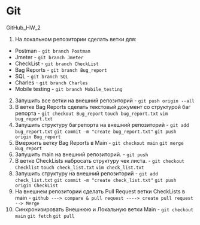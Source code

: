 # Git
GitHub_HW_2
1. На локальном репозитории сделать ветки для:
- Postman  - ` git branch Postman `
- Jmeter - ` git branch Jmeter `
- CheckList - ` git branch CheckList `
- Bag Reports - ` git branch Bug_report `
- SQL - ` git branch SQL `
- Charles - ` git branch Charles `
- Mobile testing - ` git branch Mobile_testing `

2. Запушить все ветки на внешний репозиторий - ` git push origin --all `
3. В ветке Bag Reports сделать текстовый документ со структурой баг репорта - ` git checkout Bug_report ` ` touch bug_report.txt ` ` vim bug_report.txt `
4. Запушить структуру багрепорта на внешний репозиторий - ` git add bug_report.txt ` ` git commit -m "create bug_report.txt" ` ` git push origin Bug_report ` 
5. Вмержить ветку Bag Reports в Main - ` git checkout main ` ` git merge Bug_report `
6. Запушить main на внешний репозиторий. - ` git push `
7. В ветке CheckLists набросать структуру чек листа. - ` git checkout Checklist ` ` touch check_list.txt ` ` vim check_list.txt ` 
8. Запушить структуру на внешний репозиторий - ` git add check_list.txt ` ` git commit -m "create check_list.txt" ` ` git push origin CheckList ` 
9. На внешнем репозитории сделать Pull Request ветки CheckLists в main - ` github ---> compare & pull request ----> create pull request --> Merge ` 
10. Синхронизировать Внешнюю и Локальную ветки Main - ` git checkout main ` ` git fetch ` ` git pull `
